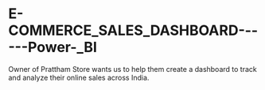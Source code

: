 # E-COMMERCE_SALES_DASHBOARD------Power-_BI
Owner of Prattham Store wants us to help them create a dashboard to track and analyze their online sales across India.
